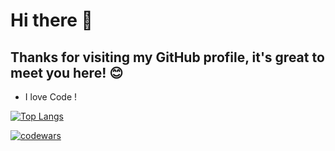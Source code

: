 # Hi there 👋
## Thanks for visiting my GitHub profile, it's great to meet you here! 😊
 - I love Code !
<!---Для подробной версии-->
[![Top Langs](https://github-readme-stats.vercel.app/api/top-langs/?username=CoDSnet)](https://github.com/anuraghazra/github-readme-stats)

[![codewars](https://www.codewars.com/users/CoDSnet/badges/large)](https://www.codewars.com/users/CoDSnet)
